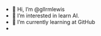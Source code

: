 - 👋 Hi, I’m @gllrmlewis
- 👀 I’m interested in learn AI.
- 🌱 I’m currently learning at GitHub
- 

<!---
gllrmlewis/gllrmlewis is a ✨ special ✨ repository because its `README.md` (this file) appears on your GitHub profile.
You can click the Preview link to take a look at your changes.
--->
